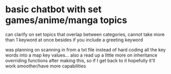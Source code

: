 # basic chatbot with set games/anime/manga topics

can clarify on set topics that overlap between categories, cannot take more than 1 keyword at once besides if you include a greeting keyword

was planning on scanning in from a txt file instead of hard coding all the key words into a map key values... also a read up a little more on inheritance overriding functions after making this, so if I get back to it hopefully it'll work smoother/have more capabilities
